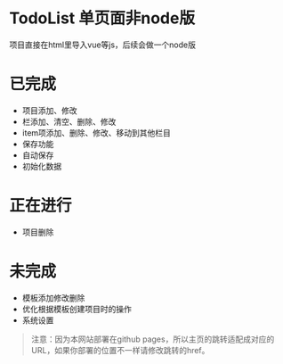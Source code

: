 # TodoList 单页面非node版
项目直接在html里导入vue等js，后续会做一个node版

# 已完成
* 项目添加、修改
* 栏添加、清空、删除、修改
* item项添加、删除、修改、移动到其他栏目
* 保存功能
* 自动保存
* 初始化数据

# 正在进行
* 项目删除

# 未完成
* 模板添加修改删除
* 优化根据模板创建项目时的操作
* 系统设置

> 注意：因为本网站部署在github pages，所以主页的跳转适配成对应的URL，如果你部署的位置不一样请修改跳转的href。
